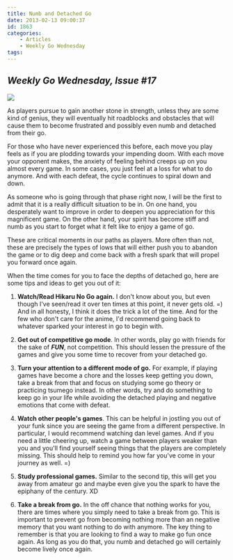 ```yaml
---
title: Numb and Detached Go
date: 2013-02-13 09:00:37
id: 1863
categories:
	- Articles
	- Weekly Go Wednesday
tags:
---
```


## _Weekly Go Wednesday, Issue #17_

![](/images/2013/02/wgw17.jpg)

As players pursue to gain another stone in strength, unless they are some kind of genius, they will eventually hit roadblocks and obstacles that will cause them to become frustrated and possibly even numb and detached from their go.

For those who have never experienced this before, each move you play feels as if you are plodding towards your impending doom. With each move your opponent makes, the anxiety of feeling behind creeps up on you almost every game. In some cases, you just feel at a loss for what to do anymore. And with each defeat, the cycle continues to spiral down and down.

As someone who is going through that phase right now, I will be the first to admit that it is a really difficult situation to be in. On one hand, you desperately want to improve in order to deepen you appreciation for this magnificent game. On the other hand, your spirit has become stiff and numb as you start to forget what it felt like to enjoy a game of go.

<!--more-->

These are critical moments in our paths as players. More often than not, these are precisely the types of lows that will either push you to abandon the game or to dig deep and come back with a fresh spark that will propel you forward once again.

When the time comes for you to face the depths of detached go, here are some tips and ideas to get you out of it:

1.  **Watch/Read Hikaru No Go again.** I don't know about you, but even though I've seen/read it over ten times at this point, it never gets old. =) And in all honesty, I think it does the trick a lot of the time. And for the few who don't care for the anime, I'd recommend going back to whatever sparked your interest in go to begin with.

2.  **Get out of competitive go mode**. In other words, play go with friends for the sake of _**FUN**_, not competition. This should lessen the pressure of the games and give you some time to recover from your detached go.

3.  **Turn your attention to a different mode of go.** For example, if playing games have become a chore and the losses keep getting you down, take a break from that and focus on studying some go theory or practicing tsumego instead. In other words, try and do something to keep go in your life while avoiding the detached playing and negative emotions that come with defeat.

4.  **Watch other people's games**. This can be helpful in jostling you out of your funk since you are seeing the game from a different perspective. In particular, I would recommend watching dan level games. And if you need a little cheering up, watch a game between players weaker than you and you'll find yourself seeing things that the players are completely missing. This should help to remind you how far you've come in your journey as well. =)

5.  **Study professional games.** Similar to the second tip, this will get you away from amateur go and maybe even give you the spark to have the epiphany of the century. XD

6.  **Take a break from go.** In the off chance that nothing works for you, there are times where you simply need to take a break from go. This is important to prevent go from becoming nothing more than an negative memory that you want nothing to do with anymore.
The key thing to remember is that you are looking to find a way to make go fun once again. As long as you do that, you numb and detached go will certainly become lively once again.
